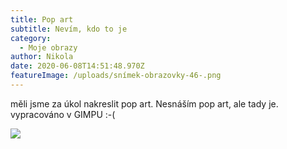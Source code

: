 ```yaml
---
title: Pop art
subtitle: Nevím, kdo to je
category:
  - Moje obrazy
author: Nikola
date: 2020-06-08T14:51:48.970Z
featureImage: /uploads/snímek-obrazovky-46-.png
---
```

měli jsme za úkol nakreslit pop art. Nesnáším pop art, ale tady je. vypracováno v GIMPU :-(

![](/uploads/snímek-obrazovky-46-.png)